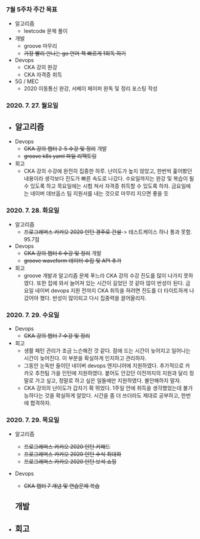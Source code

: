 ### 7월 5주차 주간 목표
- 알고리즘
  - leetcode 문제 풀이
- 개발
  - groove 마무리
  - ~~가장 빨리 만나는 go 언어 책 빠르게 1회독 하기~~
- Devops
  - CKA 강의 완강
  - CKA 자격증 취득
- 5G / MEC
  - 2020 이동통신 완강, 서베이 페이퍼 완독 및 정리 포스팅 작성

### 2020. 7. 27. 월요일
- 알고리즘
  - 
- Devops
  - ~~CKA 강의 챕터 2-5 수강 및 정리~~
  개발
  - ~~groove k8s yaml 파일 리팩토링~~
- 회고
  - CKA 강의 수강에 완전히 집중한 하루. 난이도가 높지 않았고, 한번씩 훑어봤던 내용이라 생각보다 진도가 빠른 속도로 나갔다. 수요일까지는 완강 및 복습이 될 수 있도록 하고 목요일에는 시험 쳐서 자격증 취득할 수 있도록 하자. 금요일에는 네이버 데브옵스 팀 지원서를 내는 것으로 마무리 지으면 좋을 듯

### 2020. 7. 28. 화요일
- 알고리즘
  - ~~프로그래머스 카카오 2020 인턴 경주로 건설~~-> 테스트케이스 하나 통과 못함. 95.7점
- Devops
  - ~~CKA 강의 챕터 6 수강 및 정리~~
  개발
  - ~~groove waveform 데이터 수집 및 API 추가~~
- 회고
  - groove 개발과 알고리즘 문제 푸느라 CKA 강의 수강 진도를 많이 나가지 못하였다. 또한 집에 와서 늘어져 있는 시간이 길었던 것 같아 많이 반성이 된다. 금요일 네이버 devops 지원 전까지 CKA 취득을 하려면 진도를 더 타이트하게 나갔어야 했다. 반성이 많이되고 다시 집중력을 끌어올리자.

### 2020. 7. 29. 수요일
- Devops
  - ~~CKA 강의 챕터 7 수강 및 정리~~
- 회고
  - 생활 패턴 관리가 조금 느슨해진 것 같다. 잠에 드는 시간이 늦어지고 일어나는 시간이 늦어진다. 이 부분을 확실하게 인지하고 관리하자.
  - 그동안 눈독만 들이던 네이버 devops 엔지니어에 지원하였다. 추가적으로 카카오 추천팀 가을 인턴에 지원하였다. 붙어도 안갔던 이전까지의 지원과 달리 정말로 가고 싶고, 정말로 하고 싶은 일들에만 지원하였다. 불안해하지 말자.
  - CKA 강의의 난이도가 갑자기 확 뛰었다. 1주일 안에 취득을 생각했었는데 불가능하다는 것을 확실하게 알았다. 시간을 좀 더 쓰더라도 제대로 공부하고, 한번에 합격하자.
  
### 2020. 7. 29. 목요일
- 알고리즘
  - ~~프로그래머스 카카오 2020 인턴 키패드~~
  - ~~프로그래머스 카카오 2020 인턴 수식 최대화~~
  - ~~프로그래머스 카카오 2020 인턴 보석 쇼핑~~
- Devops
  - ~~CKA 챕터 7 개념 및 연습문제 복습~~

  개발
  - 
- 회고
  - 
